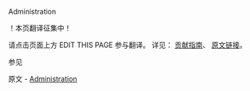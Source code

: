  Administration

 ！本页翻译征集中！

请点击页面上方 EDIT THIS PAGE 参与翻译。
详见：
[贡献指南]( https://github.com/JinMuInfo/MongoDB-Manual-zh/blob/master/CONTRIBUTING.md )、
[原文链接](  https://docs.mongodb.com/manual/administration/sharded-cluster-administration/  )。

 参见

原文 - [Administration]( https://docs.mongodb.com/manual/administration/sharded-cluster-administration/ )


